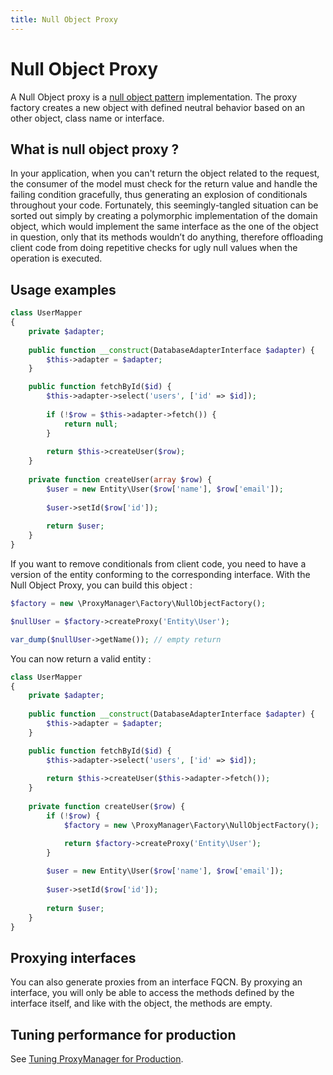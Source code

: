 ```yaml
---
title: Null Object Proxy
---
```


# Null Object Proxy

A Null Object proxy is a [null object pattern](http://en.wikipedia.org/wiki/Null_Object_pattern) implementation.
The proxy factory creates a new object with defined neutral behavior based on an other object, class name or interface.

## What is null object proxy ?

In your application, when you can't return the object related to the request, the consumer of the model must check 
for the return value and handle the failing condition gracefully, thus generating an explosion of conditionals throughout your code.
Fortunately, this seemingly-tangled situation can be sorted out simply by creating a polymorphic implementation of the 
domain object, which would implement the same interface as the one of the object in question, only that its methods 
wouldn’t do anything, therefore offloading client code from doing repetitive checks for ugly null values when the operation
 is executed.

## Usage examples

```php
class UserMapper
{   
    private $adapter;
    
    public function __construct(DatabaseAdapterInterface $adapter) {
        $this->adapter = $adapter;
    }

    public function fetchById($id) {
        $this->adapter->select('users', ['id' => $id]);
        
        if (!$row = $this->adapter->fetch()) {
            return null;
        }
        
        return $this->createUser($row);
    }
     
    private function createUser(array $row) {
        $user = new Entity\User($row['name'], $row['email']);
        
        $user->setId($row['id']);
        
        return $user;
    }
}
```

If you want to remove conditionals from client code, you need to have a version of the entity conforming to the corresponding 
interface. With the Null Object Proxy, you can build this object :

```php
$factory = new \ProxyManager\Factory\NullObjectFactory();

$nullUser = $factory->createProxy('Entity\User');

var_dump($nullUser->getName()); // empty return
```

You can now return a valid entity :

```php
class UserMapper
{   
    private $adapter;
    
    public function __construct(DatabaseAdapterInterface $adapter) {
        $this->adapter = $adapter;
    }

    public function fetchById($id) {
        $this->adapter->select('users', ['id' => $id]);
        
        return $this->createUser($this->adapter->fetch());
    }
     
    private function createUser($row) {
        if (!$row) {
            $factory = new \ProxyManager\Factory\NullObjectFactory();

            return $factory->createProxy('Entity\User');
        }
        
        $user = new Entity\User($row['name'], $row['email']);
        
        $user->setId($row['id']);
        
        return $user; 
    }
}
```

## Proxying interfaces

You can also generate proxies from an interface FQCN. By proxying an interface, you will only be able to access the
methods defined by the interface itself, and like with the object, the methods are empty.

## Tuning performance for production

See [Tuning ProxyManager for Production](tuning-for-production.md).
